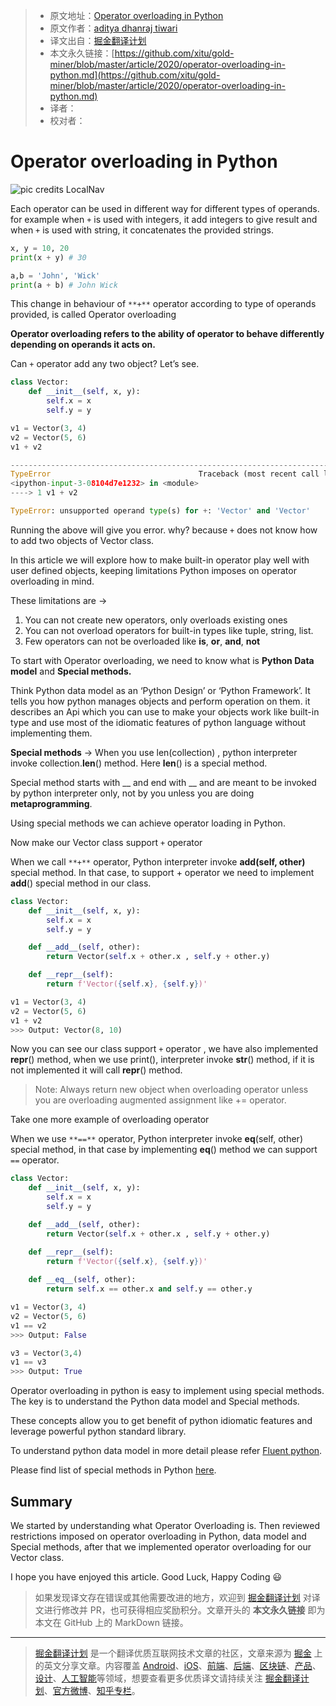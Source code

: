 > * 原文地址：[Operator overloading in Python](https://medium.com/python-in-plain-english/operator-overloading-in-python-6dbf90be9d3e)
> * 原文作者：[aditya dhanraj tiwari](https://medium.com/@adityadhanrajtiwari898)
> * 译文出自：[掘金翻译计划](https://github.com/xitu/gold-miner)
> * 本文永久链接：[https://github.com/xitu/gold-miner/blob/master/article/2020/operator-overloading-in-python.md](https://github.com/xitu/gold-miner/blob/master/article/2020/operator-overloading-in-python.md)
> * 译者：
> * 校对者：

# Operator overloading in Python

![pic credits LocalNav](https://cdn-images-1.medium.com/max/2000/1*n54WXtELB8VR8qC-AJphhg.jpeg)

Each operator can be used in different way for different types of operands. for example when `+` is used with integers, it add integers to give result and when `+` is used with string, it concatenates the provided strings.

```py
x, y = 10, 20
print(x + y) # 30

a,b = 'John', 'Wick'
print(a + b) # John Wick
```

This change in behaviour of `**+**` operator according to type of operands provided, is called Operator overloading

**Operator overloading refers to the ability of operator to behave differently depending on operands it acts on.**

Can `+` operator add any two object? Let’s see.

```py
class Vector:
    def __init__(self, x, y):
        self.x = x
        self.y = y

v1 = Vector(3, 4)
v2 = Vector(5, 6)
v1 + v2

---------------------------------------------------------------------------
TypeError                                 Traceback (most recent call last)
<ipython-input-3-08104d7e1232> in <module>
----> 1 v1 + v2

TypeError: unsupported operand type(s) for +: 'Vector' and 'Vector'
```

Running the above will give you error. why? because `+` does not know how to add two objects of Vector class.

In this article we will explore how to make built-in operator play well with user defined objects, keeping limitations Python imposes on operator overloading in mind.

These limitations are →

1. You can not create new operators, only overloads existing ones
2. You can not overload operators for built-in types like tuple, string, list.
3. Few operators can not be overloaded like **is**, **or**, **and**, **not**

To start with Operator overloading, we need to know what is **Python Data model** and **Special methods.**

Think Python data model as an ‘Python Design’ or ‘Python Framework’. It tells you how python manages objects and perform operation on them. it describes an Api which you can use to make your objects work like built-in type and use most of the idiomatic features of python language without implementing them.

**Special methods** → When you use len(collection) , python interpreter invoke collection.__len__() method. Here __len__() is a special method.

Special method starts with __ and end with __ and are meant to be invoked by python interpreter only, not by you unless you are doing **metaprogramming**.

Using special methods we can achieve operator loading in Python.

Now make our Vector class support `+` operator

When we call `**+**` operator, Python interpreter invoke **__add__(self, other)** special method. In that case, to support + operator we need to implement __add__() special method in our class.

```py
class Vector:
    def __init__(self, x, y):
        self.x = x
        self.y = y

    def __add__(self, other):
        return Vector(self.x + other.x , self.y + other.y)

    def __repr__(self):
        return f'Vector({self.x}, {self.y})'

v1 = Vector(3, 4)
v2 = Vector(5, 6)
v1 + v2
>>> Output: Vector(8, 10)
```

Now you can see our class support `+` operator , we have also implemented __repr__() method, when we use print(), interpreter invoke __str__() method, if it is not implemented it will call __repr__() method.

> Note: Always return new object when overloading operator unless you are overloading augmented assignment like += operator.

Take one more example of overloading operator

When we use `**==**` operator, Python interpreter invoke __eq__(self, other) special method, in that case by implementing __eq__() method we can support `==` operator.

```py
class Vector:
    def __init__(self, x, y):
        self.x = x
        self.y = y

    def __add__(self, other):
        return Vector(self.x + other.x , self.y + other.y)

    def __repr__(self):
        return f'Vector({self.x}, {self.y})'
    
    def __eq__(self, other):
        return self.x == other.x and self.y == other.y

v1 = Vector(3, 4)
v2 = Vector(5, 6)
v1 == v2
>>> Output: False

v3 = Vector(3,4)
v1 == v3
>>> Output: True
```

Operator overloading in python is easy to implement using special methods. The key is to understand the Python data model and Special methods.

These concepts allow you to get benefit of python idiomatic features and leverage powerful python standard library.

To understand python data model in more detail please refer [Fluent python](https://www.oreilly.com/library/view/fluent-python/9781491946237/ch01.html).

Please find list of special methods in Python [here](https://docs.python.org/3/reference/datamodel.html).

## Summary

We started by understanding what Operator Overloading is. Then reviewed restrictions imposed on operator overloading in Python, data model and Special methods, after that we implemented operator overloading for our Vector class.

I hope you have enjoyed this article. Good Luck, Happy Coding 😃

> 如果发现译文存在错误或其他需要改进的地方，欢迎到 [掘金翻译计划](https://github.com/xitu/gold-miner) 对译文进行修改并 PR，也可获得相应奖励积分。文章开头的 **本文永久链接** 即为本文在 GitHub 上的 MarkDown 链接。

---

> [掘金翻译计划](https://github.com/xitu/gold-miner) 是一个翻译优质互联网技术文章的社区，文章来源为 [掘金](https://juejin.im) 上的英文分享文章。内容覆盖 [Android](https://github.com/xitu/gold-miner#android)、[iOS](https://github.com/xitu/gold-miner#ios)、[前端](https://github.com/xitu/gold-miner#前端)、[后端](https://github.com/xitu/gold-miner#后端)、[区块链](https://github.com/xitu/gold-miner#区块链)、[产品](https://github.com/xitu/gold-miner#产品)、[设计](https://github.com/xitu/gold-miner#设计)、[人工智能](https://github.com/xitu/gold-miner#人工智能)等领域，想要查看更多优质译文请持续关注 [掘金翻译计划](https://github.com/xitu/gold-miner)、[官方微博](http://weibo.com/juejinfanyi)、[知乎专栏](https://zhuanlan.zhihu.com/juejinfanyi)。
